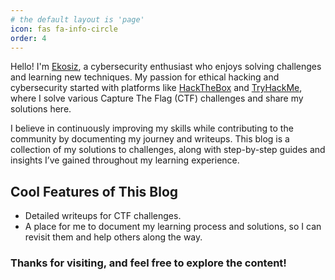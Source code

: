 ```yaml
---
# the default layout is 'page'
icon: fas fa-info-circle
order: 4
---
```


Hello! I'm [Ekosiz](https://github.com/Ekosiz), a cybersecurity enthusiast who enjoys solving challenges and learning new techniques. My passion for ethical hacking and cybersecurity started with platforms like [HackTheBox](https://www.hackthebox.com/) and [TryHackMe](https://tryhackme.com/), where I solve various Capture The Flag (CTF) challenges and share my solutions here.

I believe in continuously improving my skills while contributing to the community by documenting my journey and writeups. This blog is a collection of my solutions to challenges, along with step-by-step guides and insights I’ve gained throughout my learning experience.

## Cool Features of This Blog

- Detailed writeups for CTF challenges.
- A place for me to document my learning process and solutions, so I can revisit them and help others along the way.

### Thanks for visiting, and feel free to explore the content!
